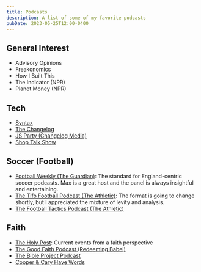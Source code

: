 ```yaml
---
title: Podcasts
description: A list of some of my favorite podcasts
pubDate: 2023-05-25T12:00-0400
---
```


## General Interest

- Advisory Opinions
- Freakonomics
- How I Built This
- The Indicator (NPR)
- Planet Money (NPR)

## Tech

- [Syntax](https://syntax.fm)
- [The Changelog](https://changelog.com/podcast)
- [JS Party (Changelog Media)](https://changelog.com/jsparty)
- [Shop Talk Show](https://shoptalkshow.com/)

## Soccer (Football)

- [Football Weekly (The Guardian)](https://www.theguardian.com/football/series/footballweekly): The standard for England-centric soccer podcasts. Max is a great host and the panel is always insightful and entertaining.
- [The Tifo Football Podcast (The Athletic)](https://theathletic.com/podcast/197-the-tifo-football-podcast/): The format is going to change shortly, but I appreciated the mixture of levity and analysis.
- [The Football Tactics Podcast (The Athletic)](https://theathletic.com/podcast/145-football-tactics-podcast/)

## Faith

- [The Holy Post](https://www.holypost.com/): Current events from a faith perspective
- [The Good Faith Podcast (Redeeming Babel)](https://www.redeemingbabel.com/goodfaith)
- [The Bible Project Podcast](https://bibleproject.com/podcasts/the-bible-project-podcast/)
- [Cooper & Cary Have Words](https://www.patreon.com/cooperandcary)
